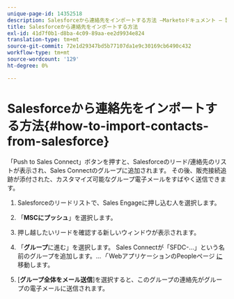 ```yaml
---
unique-page-id: 14352518
description: Salesforceから連絡先をインポートする方法 —Marketoドキュメント — 製品ドキュメント
title: Salesforceから連絡先をインポートする方法
exl-id: 41d7f0b1-d8ba-4c09-89aa-ee2d9934e824
translation-type: tm+mt
source-git-commit: 72e1d29347bd5b77107da1e9c30169cb6490c432
workflow-type: tm+mt
source-wordcount: '129'
ht-degree: 0%

---
```


# Salesforceから連絡先をインポートする方法{#how-to-import-contacts-from-salesforce}

「Push to Sales Connect」ボタンを押すと、Salesforceのリード/連絡先のリストが表示され、Sales Connectのグループに追加されます。 その後、販売接続追跡が添付された、カスタマイズ可能なグループ電子メールをすばやく送信できます。

1. Salesforceのリードリストで、Sales Engageに押し込む人を選択します。

1. 「**MSCにプッシュ**」を選択します。

1. 押し越したいリードを確認する新しいウィンドウが表示されます。

1. 「**グループ**&#x200B;に進む」を選択します。 Sales Connectが「SFDC-...」という名前のグループを追加します。...*「* WebアプリケーションのPeopleページ [に](https://toutapp.com/login)移動します。

1. [**グループ全体をメール送信**]を選択すると、このグループの連絡先がグループの電子メールに送信されます。

